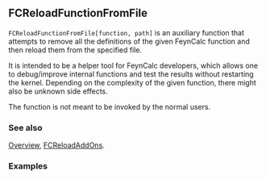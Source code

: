 ## FCReloadFunctionFromFile

`FCReloadFunctionFromFile[function, path]` is an auxiliary function that attempts to remove all the definitions of the given FeynCalc function and then reload them from the specified file.

It is intended to be a helper tool for FeynCalc developers, which allows one to debug/improve internal functions and test the results without restarting the kernel. Depending on the complexity of the given function, there might also be unknown side effects.

The function is not meant to be invoked by the normal users.

### See also

[Overview](Extra/FeynCalc.md), [FCReloadAddOns](FCReloadAddOns.md).

### Examples
